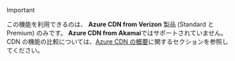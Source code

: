 > [!IMPORTANT]
> この機能を利用できるのは、 **Azure CDN from Verizon** 製品 (Standard と Premium) のみです。 **Azure CDN from Akamai**ではサポートされていません。  CDN の機能の比較については、[Azure CDN の概要](../articles/cdn/cdn-overview.md#azure-cdn-features)に関するセクションを参照してください。
